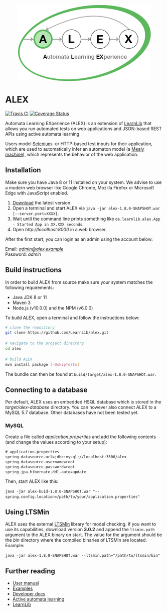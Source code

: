 <p align="center">
    <img src="src/main/resources/images/logo.png" style="max-width:100%;">
</p>

# ALEX

[![Travis CI](https://travis-ci.org/LearnLib/alex.svg?branch=developer)](https://travis-ci.org/LearnLib/alex)
[![Coverage Status](https://coveralls.io/repos/github/LearnLib/alex/badge.svg?branch=developer)](https://coveralls.io/github/LearnLib/alex?branch=master)

Automata Learning EXperience (ALEX) is an extension of [LearnLib][learnlib] that allows you run automated tests on web 
applications and JSON-based REST APIs using active automata learning.

Users model [Selenium][selenium]- or HTTP-based test inputs for their application, which are used to automatically infer 
an automaton model (a [Mealy machine][mealy]), which represents the behavior of the web application.

## Installation

Make sure you have Java 8 or 11 installed on your system.
We advise to use a modern web browser like Google Chrome, Mozilla Firefox or Microsoft Edge with JavaScript enabled.

1. [Download](https://github.com/LearnLib/alex/releases/latest) the latest version.
2. Open a terminal and start ALEX via `java -jar alex-1.8.0-SNAPSHOT.war [--server.port=XXXX]`.
3. Wait until the command line prints something like `de.learnlib.alex.App - Started App in XX.XXX seconds`.
3. Open *http://localhost:8000* in a web browser.

After the first start, you can login as an admin using the account below:

Email: *admin@alex.example* <br>
Password: *admin*

## Build instructions

In order to build ALEX from source make sure your system matches the following requirements:

* Java JDK 8 or 11
* Maven 3
* Node.js (v10.0.0) and the NPM (v6.0.0)

To build ALEX, open a terminal and follow the instructions below:

```bash
# clone the repository
git clone https://github.com/LearnLib/alex.git

# navigate to the project directory
cd alex

# build ALEX
mvn install package [-DskipTests]
```

The bundle can then be found at `build/target/alex-1.8.0-SNAPSHOT.war`.

## Connecting to a database

Per default, ALEX uses an embedded HSQL database which is stored in the *target/alex-database* directory.
You can however also connect ALEX to a MySQL 5.7 database.
Other databases have not been tested yet.

### MySQL

Create a file called *application.properties* and add the following contents (and change the values according to your setup):

```
# application.properties
spring.datasource.url=jdbc:mysql://localhost:3306/alex
spring.datasource.username=root
spring.datasource.password=root
spring.jpa.hibernate.ddl-auto=update
```

Then, start ALEX like this:

`java -jar alex-buid-1.8.0-SNAPSHOT.war "--spring.config.location=/path/to/your/application.properties"`


## Using LTSMin

ALEX uses the external [LTSMin][ltsmin] library for model checking.
If you want to use its capabilities, download version **3.0.2** and append the `ltsmin.path` argument to the ALEX binary on start.
The value for the argument should be the *bin* directory where the compiled binaries of LTSMin are located.
Example:

`java -jar alex-1.8.0-SNAPSHOT.war --ltsmin.path="/path/to/ltsmin/bin"`



## Further reading

* [User manual](http://learnlib.github.io/alex/book/1.5.0/contents/user-manual/index.html)
* [Examples](http://learnlib.github.io/alex/book/1.5.0/contents/examples/index.html)
* [Developer docs](http://learnlib.github.io/alex/book/1.5.0/contents/developer-documents/index.html)
* [Active automata learning](https://scholar.google.de/scholar?hl=de&q=active+automata+learning)
* [LearnLib](http://learnlib.de/)


[learnlib]: https://github.com/LearnLib/learnlib
[mealy]: https://en.wikipedia.org/wiki/Mealy_machine
[selenium]: https://www.seleniumhq.org/
[ltsmin]: http://ltsmin.utwente.nl/
